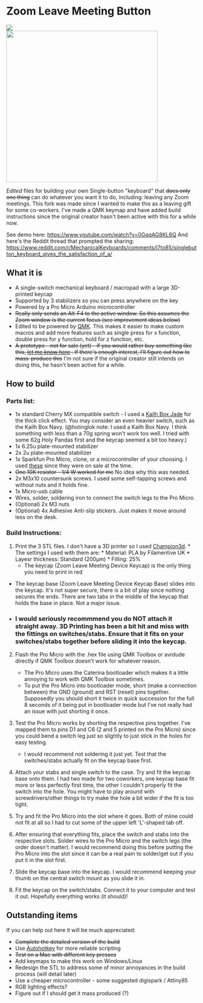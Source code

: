 # Zoom Leave Meeting Button
<img src="https://i.creativecommons.org/l/by-nc-sa/4.0/88x31.png"/><br/>
<img src="./images/switch.jpg?raw=true" width="400" height="400"/>

*Edited* files for building your own Single-button "keyboard" that ~~does only one thing~~ can do whatever you want it to do, including: leaving any Zoom meetings.
This fork was made since I wanted to make this as a leaving gift for some co-workers. I've made a QMK keymap and have added build instructions since the original creator hasn't been active with this for a while now.

See demo here: https://www.youtube.com/watch?v=0GqqAG8KL6Q
And here's the Reddit thread that prompted the sharing: https://www.reddit.com/r/MechanicalKeyboards/comments/l7to85/singlebutton_keyboard_gives_the_satisfaction_of_a/

## What it is

* A single-switch mechanical keyboard / macropad with a large 3D-printed keycap
* Supported by 3 stabilizers so you can press anywhere on the key
* Powered by a Pro Micro Arduino microcontroller
* ~~Really only sends an Alt-F4 to the active window. So this assumes the Zoom window is the current focus (see improvement ideas below)~~
* Edited to be powered by [QMK](https://qmk.fm/). This makes it easier to make custom macros and add more features such as single press for x function, double press for y function, hold for z function, etc.
* ~~A prototype - not for sale (yet) - if you would rather buy something like this, [let me know here](https://us7.list-manage.com/survey?u=ac16f42c5affbb6b6658ad19d&id=0ef51ae243) . If there's enough interest, I'll figure out how to mass-produce this~~ I'm not sure if the original creator still intends on doing this, he hasn't been active for a while.

## How to build
### Parts list:
  * 1x standard Cherry MX compatible switch - I used a [Kailh Box Jade](https://novelkeys.xyz/products/novelkeys-x-kailh-box-thick-clicks) for the thick click effect. You may consider an even heavier switch, such as the Kailh Box Navy. (@hotinglok note: I used a Kailh Box Navy. I think something with less than a 70g spring won't work too well. I tried with some 62g Holy Pandas first and the keycap seemed a bit too heavy.)
  * 1x 6.25u plate-mounted stabilizer
  * 2x 2u plate-mounted stabilizer
  * 1x Sparkfun Pro Micro, clone, or a microcontroller of your choosing. I used [these](https://www.amazon.co.uk/KeeYees-ATmega32U4-Development-Microcontroller-Bootloader/dp/B07FQBQ4Z6) since they were on sale at the time.
  * ~~One 10K resistor - 1/4 W worked for me~~ No idea why this was needed.
  * 2x M3x10 countersunk screws. I used some self-tapping screws and without nuts and it holds fine.
  * 1x Micro-usb cable
  * Wires, solder, soldering iron to connect the switch legs to the Pro Micro. 
  * (Optional) 2x M3 nuts
  * (Optional) 4x Adhesive Anti-slip stickers. Just makes it move around less on the desk.

### Build Instructions:
  1) Print the 3 STL files. I don't have a 3D printer so I used [Champion3d](https://champion3d.com/).
    * The settings I used with them are: 
         * Material: PLA by Filamentive UK
         * Layesr thickness: Standard (200μm)
         * Filling: 25%
        * The keycap (Zoom Leave Meeting Device Keycap) is the only thing you need to print in red    
  * The keycap base (Zoom Leave Meeting Device Keycap Base) slides into the keycap. It's not super secure, there is a bit of play since nothing secures the ends. There are two tabs in the middle of the keycap that holds the base in place. Not a major issue.
  * ### I would seriously recommmend you do NOT attach it straight away. 3D Printing has been a bit hit and miss with the fittings on switches/stabs. Ensure that it fits on your switches/stabs together before sliding it into the keycap. 

  2) Flash the Pro Micro with the .hex file using QMK Toolbox or avrdude directly if QMK Toolbox doesn't work for whatever reason.
      * The Pro Micro uses the Caterina bootloader which makes it a little annoying to work with QMK Toolbox sometimes.
      * To put the Pro Micro into bootloader mode, short (make a connection between) the GND (ground) and RST (reset) pins together. Supposedly you should short it twice in quick succession for the full 8 seconds of it being put in bootloader mode but I've not really had an issue with just shorting it once.
  
  3) Test the Pro Micro works by shorting the respective pins together. I've mapped them to pins D1 and C6 (2 and 5 printed on the Pro Micro) since you could bend a switch leg just so slightly to just stick in the holes for easy testing. 
      * I would recommend not soldering it just yet. Test that the switches/stabs actually fit on the keycap base first.

  4) Attach your stabs and single switch to the case. Try and fit the keycap base onto them. I had two made for two coworkers, one keycap base fit more or less perfectly first time, the other I couldn't properly fit the switch into the hole. You might have to play around with screwdrivers/other things to try make the hole a bit wider if the fit is too tight.

  5) Try and fit the Pro Micro into the slot where it goes. Both of miine could not fit at all so I had to cut some of the upper left 'L'-shaped tab off.

  5) After ensuring that everything fits, place the switch and stabs into the respective slots.  Solder wires to the Pro Micro and the switch legs (the order doesn't matter). I would recommend doing this before putting the Pro Micro into the slot since it can be a real pain to solder/get out if you put it in the slot first.

  6) Slide the keycap base into the keycap. I would recommend keeping your thumb on the central switch mount as you slide it in.

  7) Fit the keycap on the switch/stabs. Connect it to your computer and test it out. Hopefully everything works (it should)!
## Outstanding items

If you can help out here it will be much appreciated:

* ~~Complete the detailed version of the build~~
* Use [Autohotkey](https://www.autohotkey.com/) for more reliable scripting
* ~~Test on a Mac with different key presses~~
* Add keymaps to make this work on Windows/Linux
* Redesign the STL to address some of minor annoyances in the build process (will detail later)
* Use a cheaper microcontroller - some suggested digispark / Attiny85
* RGB lighting effects?
* Figure out if I should get it mass produced (?)


